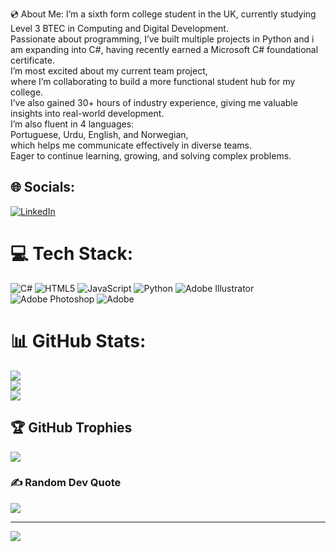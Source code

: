 💿 About Me:
I’m a sixth form college student in the UK, currently studying Level 3 BTEC in Computing and Digital Development.<br>Passionate about programming, I’ve built multiple projects in Python and i am expanding into C#, having recently earned a Microsoft C# foundational certificate.<br>I’m most excited about my current team project, <br>where I’m collaborating to build a more functional student hub for my college.<br>I’ve also gained 30+ hours of industry experience, giving me valuable insights into real-world development. <br>I’m also fluent in 4 languages: <br>Portuguese, Urdu, English, and Norwegian, <br>which helps me communicate effectively in diverse teams. <br>Eager to continue learning, growing, and solving complex problems.


## 🌐 Socials:
[![LinkedIn](https://img.shields.io/badge/LinkedIn-%230077B5.svg?logo=linkedin&logoColor=white)](https://linkedin.com/in/muhammadusaidirshad) 

# 💻 Tech Stack:
![C#](https://img.shields.io/badge/c%23-%23239120.svg?style=flat-square&logo=csharp&logoColor=white) ![HTML5](https://img.shields.io/badge/html5-%23E34F26.svg?style=flat-square&logo=html5&logoColor=white) ![JavaScript](https://img.shields.io/badge/javascript-%23323330.svg?style=flat-square&logo=javascript&logoColor=%23F7DF1E) ![Python](https://img.shields.io/badge/python-3670A0?style=flat-square&logo=python&logoColor=ffdd54) ![Adobe Illustrator](https://img.shields.io/badge/adobe%20illustrator-%23FF9A00.svg?style=flat-square&logo=adobe%20illustrator&logoColor=white) ![Adobe Photoshop](https://img.shields.io/badge/adobe%20photoshop-%2331A8FF.svg?style=flat-square&logo=adobe%20photoshop&logoColor=white) ![Adobe](https://img.shields.io/badge/adobe-%23FF0000.svg?style=flat-square&logo=adobe&logoColor=white)
# 📊 GitHub Stats:
![](https://github-readme-stats.vercel.app/api?username=usaidirshad&theme=merko&hide_border=false&include_all_commits=false&count_private=false)<br/>
![](https://github-readme-streak-stats.herokuapp.com/?user=usaidirshad&theme=merko&hide_border=false)<br/>
![](https://github-readme-stats.vercel.app/api/top-langs/?username=usaidirshad&theme=merko&hide_border=false&include_all_commits=false&count_private=false&layout=compact)

## 🏆 GitHub Trophies
![](https://github-profile-trophy.vercel.app/?username=usaidirshad&theme=merko&no-frame=false&no-bg=true&margin-w=4)

### ✍️ Random Dev Quote
![](https://quotes-github-readme.vercel.app/api?type=vetical&theme=merko)

---
[![](https://visitcount.itsvg.in/api?id=usaidirshad&icon=3&color=9)](https://visitcount.itsvg.in)

